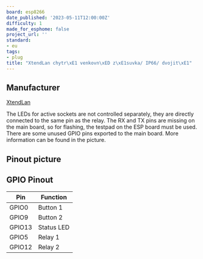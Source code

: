 ```yaml
---
board: esp8266
date_published: '2023-05-11T12:00:00Z'
difficulty: 1
made_for_esphome: false
project_url: ''
standard:
- eu
tags:
- plug
title: "XtendLan chytr\xE1 venkovn\xED z\xE1suvka/ IP66/ dvojit\xE1"
---
```


## Manufacturer

[XtendLan](https://www.xtendlan.cz/)

The LEDs for active sockets are not controlled separately, they are directly connected to the same pin as the relay.
The RX and TX pins are missing on the main board, so for flashing, the testpad on the ESP board must be used.
There are some unused GPIO pins exported to the main board. More information can be found in the picture.

## Pinout picture

## GPIO Pinout

| Pin    | Function            |
| ------ | ------------------- |
| GPIO0  | Button 1            |
| GPIO9  | Button 2            |
| GPIO13 | Status LED          |
| GPIO5  | Relay 1             |
| GPIO12 | Relay 2             |